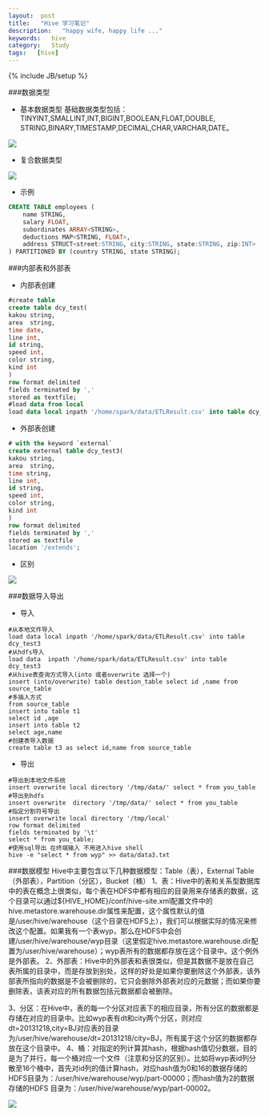 ```yaml
---
layout:  post
title:   "Hive 学习笔记"
description:   "happy wife, happy life ..."
keywords:   hive
category:   Study
tags:   [hive] 
---
```



{% include JB/setup %}

###数据类型
- 基本数据类型
基础数据类型包括：TINYINT,SMALLINT,INT,BIGINT,BOOLEAN,FLOAT,DOUBLE,
STRING,BINARY,TIMESTAMP,DECIMAL,CHAR,VARCHAR,DATE。

![](http://needpp.qiniudn.com/2014/12/28/04f5be48-8e62-11e4-a385-f23c9156bf7b.png)


- 复合数据类型

![](http://needpp.qiniudn.com/2014/12/28/064bac12-8e62-11e4-a385-f23c9156bf7b.png)


- 示例
```sql
CREATE TABLE employees (
    name STRING,
    salary FLOAT,
    subordinates ARRAY<STRING>,
    deductions MAP<STRING, FLOAT>,
    address STRUCT<street:STRING, city:STRING, state:STRING, zip:INT>
) PARTITIONED BY (country STRING, state STRING);
```


###内部表和外部表
- 内部表创建
```sql
#create table 
create table dcy_test(
kakou string,
area  string,
time date,
line int,
id string,
speed int,
color string,
kind int
)
row format delimited 
fields terminated by ','
stored as textfile;
#load data from local 
load data local inpath '/home/spark/data/ETLResult.csv' into table dcy_test
```

- 外部表创建
```sql
# with the keyword `external`
create external table dcy_test3(
kakou string,
area  string,
time string,
line int,
id string,
speed int,
color string,
kind int
)
row format delimited 
fields terminated by ','
stored as textfile
location '/extends';
```

- 区别

![](http://needpp.qiniudn.com/2014/12/28/05695182-8e62-11e4-a385-f23c9156bf7b.png)



###数据导入导出
- 导入
```
#从本地文件导入
load data local inpath '/home/spark/data/ETLResult.csv' into table dcy_test3
#从hdfs导入 
load data  inpath '/home/spark/data/ETLResult.csv' into table dcy_test3
#从hive表查询方式导入(into 或者overwrite 选择一个)
insert (into/overwrite) table destion_table select id ,name from source_table
#多插入方式
from source_table 
insert into table t1
select id ,age
insert into table t2
select age,name 
#创建表导入数据
create table t3 as select id,name from source_table
```
- 导出
```
#导出到本地文件系统
insert overwrite local directory '/tmp/data/' select * from you_table
#导出到hdfs
insert overwrite  directory '/tmp/data/' select * from you_table
#指定分割符号导出
insert overwrite local directory '/tmp/local'
row format delimited
fields terminated by '\t'
select * from you_table;
#使用sql导出 在终端输入 不用进入hive shell
hive -e "select * from wyp" >> data/data3.txt
```

###数据模型
Hive中主要包含以下几种数据模型：Table（表），External Table（外部表），Partition（分区），Bucket（桶）
1、表：Hive中的表和关系型数据库中的表在概念上很类似，每个表在HDFS中都有相应的目录用来存储表的数据，这个目录可以通过${HIVE_HOME}/conf/hive-site.xml配置文件中的hive.metastore.warehouse.dir属性来配置，这个属性默认的值是/user/hive/warehouse（这个目录在HDFS上），我们可以根据实际的情况来修改这个配置。如果我有一个表wyp，那么在HDFS中会创建/user/hive/warehouse/wyp目录（这里假定hive.metastore.warehouse.dir配置为/user/hive/warehouse）；wyp表所有的数据都存放在这个目录中。这个例外是外部表。
2、外部表：Hive中的外部表和表很类似，但是其数据不是放在自己表所属的目录中，而是存放到别处，这样的好处是如果你要删除这个外部表，该外部表所指向的数据是不会被删除的，它只会删除外部表对应的元数据；而如果你要删除表，该表对应的所有数据包括元数据都会被删除。

3、分区：在Hive中，表的每一个分区对应表下的相应目录，所有分区的数据都是存储在对应的目录中。比如wyp表有dt和city两个分区，则对应dt=20131218,city=BJ对应表的目录为/user/hive/warehouse/dt=20131218/city=BJ，所有属于这个分区的数据都存放在这个目录中。
4、桶：对指定的列计算其hash，根据hash值切分数据，目的是为了并行，每一个桶对应一个文件（注意和分区的区别）。比如将wyp表id列分散至16个桶中，首先对id列的值计算hash，对应hash值为0和16的数据存储的HDFS目录为：/user/hive/warehouse/wyp/part-00000；而hash值为2的数据存储的HDFS 目录为：/user/hive/warehouse/wyp/part-00002。


![](http://needpp.qiniudn.com/2014/12/28/06ffe95c-8e62-11e4-a385-f23c9156bf7b.png)


